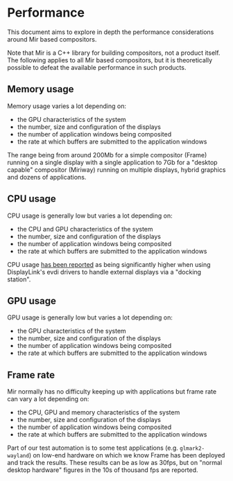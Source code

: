 # Performance

This document aims to explore in depth the performance considerations around Mir
based compositors.

Note that Mir is a C++ library for building compositors, not a product itself.
The following applies to all Mir based compositors, but it is theoretically
possible to defeat the available performance in such products.

## Memory usage

Memory usage varies a lot depending on: 

* the GPU characteristics of the system
* the number, size and configuration of the displays
* the number of application windows being composited
* the rate at which buffers are submitted to the application windows

The range being from around 200Mb for a simple compositor (Frame) running on a
single display with a single application to 7Gb for a "desktop capable" 
compositor (Miriway) running on multiple displays, hybrid graphics and dozens of
applications.   

## CPU usage

CPU usage is generally low but varies a lot depending on:

* the CPU and GPU characteristics of the system
* the number, size and configuration of the displays
* the number of application windows being composited
* the rate at which buffers are submitted to the application windows

CPU usage [has been reported](https://github.com/canonical/mir/issues/3230) as 
being significantly higher when using DisplayLink's evdi drivers to handle 
external displays via a "docking station".

## GPU usage

GPU usage is generally low but varies a lot depending on:

* the GPU characteristics of the system
* the number, size and configuration of the displays
* the number of application windows being composited
* the rate at which buffers are submitted to the application windows

## Frame rate

Mir normally has no difficulty keeping up with applications but frame rate can
vary a lot depending on:

* the CPU, GPU and memory characteristics of the system
* the number, size and configuration of the displays
* the number of application windows being composited
* the rate at which buffers are submitted to the application windows

Part of our test automation is to some test applications (e.g. 
`glmark2-wayland`) on low-end hardware on which we know Frame has been deployed
and track the results. These results can be as low as 30fps, but on "normal
desktop hardware" figures in the 10s of thousand fps are reported.
